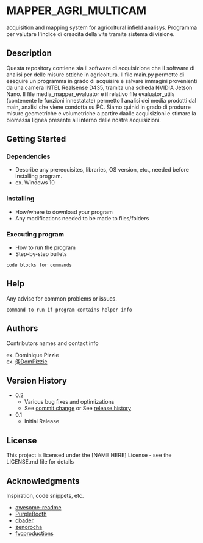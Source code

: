 

# MAPPER_AGRI_MULTICAM

acquisition and mapping system for agricoltural infield analisys.
Programma per valutare l'indice di crescita della vite tramite sistema di visione.

## Description

Questa repository contiene sia il software di acquisizione che il software di analisi per delle misure ottiche in agricoltura. 
Il file main.py permette di eseguire un programma in grado di acquisire e salvare immagini provenienti da una camera INTEL Realsense D435, tramita una scheda NVIDIA Jetson Nano.
Il file media_mapper_evaluator e il relativo file evaluator_utils (contenente le funzioni innestatate) permetto l analisi dei media prodotti dal main, analisi che viene condotta su PC. Siamo quinid in grado di produrre misure geometriche e volumetriche a partire daalle acquisizioni e stimare la biomassa lignea presente all interno delle nostre acquisizioni.

## Getting Started

### Dependencies

* Describe any prerequisites, libraries, OS version, etc., needed before installing program.
* ex. Windows 10

### Installing

* How/where to download your program
* Any modifications needed to be made to files/folders

### Executing program

* How to run the program
* Step-by-step bullets
```
code blocks for commands
```

## Help

Any advise for common problems or issues.
```
command to run if program contains helper info
```

## Authors

Contributors names and contact info

ex. Dominique Pizzie  
ex. [@DomPizzie](https://twitter.com/dompizzie)

## Version History

* 0.2
    * Various bug fixes and optimizations
    * See [commit change]() or See [release history]()
* 0.1
    * Initial Release

## License

This project is licensed under the [NAME HERE] License - see the LICENSE.md file for details

## Acknowledgments

Inspiration, code snippets, etc.
* [awesome-readme](https://github.com/matiassingers/awesome-readme)
* [PurpleBooth](https://gist.github.com/PurpleBooth/109311bb0361f32d87a2)
* [dbader](https://github.com/dbader/readme-template)
* [zenorocha](https://gist.github.com/zenorocha/4526327)
* [fvcproductions](https://gist.github.com/fvcproductions/1bfc2d4aecb01a834b46)
